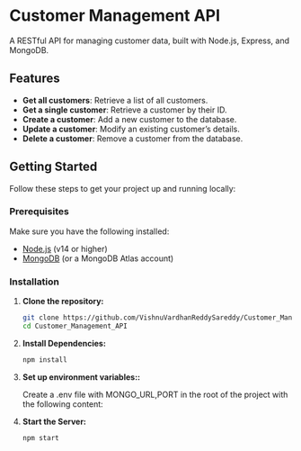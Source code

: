 # Customer Management API

A RESTful API for managing customer data, built with Node.js, Express, and MongoDB.

## Features

- **Get all customers**: Retrieve a list of all customers.
- **Get a single customer**: Retrieve a customer by their ID.
- **Create a customer**: Add a new customer to the database.
- **Update a customer**: Modify an existing customer’s details.
- **Delete a customer**: Remove a customer from the database.

## Getting Started

Follow these steps to get your project up and running locally:

### Prerequisites

Make sure you have the following installed:

- [Node.js](https://nodejs.org/) (v14 or higher)
- [MongoDB](https://www.mongodb.com/) (or a MongoDB Atlas account)

### Installation

1. **Clone the repository:**

   ```bash
   git clone https://github.com/VishnuVardhanReddySareddy/Customer_Management_API
   cd Customer_Management_API
   ```

2. **Install Dependencies:**
   ```bash
   npm install
   ```
3. **Set up environment variables::**

   Create a .env file with MONGO_URL,PORT in the root of the project with the following content:

4. **Start the Server:**

   ```bash
   npm start
   ```
